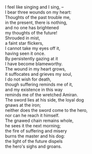 I feel like singing and I sing, –  
I bear three wounds on my heart:  
Thoughts of the past trouble me,  
in the present, there is nothing,  
and no one has brightened  
my thoughts of the future!  
Shrouded in mist,  
a faint star flickers,  
I cannot take my eyes off it,  
having seen it once.  
By persistently gazing at it  
I have become blameworthy.  
The wound in my heart grows,  
it suffocates and grieves my soul,  
I do not wish for death,  
though suffering reminds me of it,  
and my existence in this way  
reminds me of the wretched Amiran.  
The sword lies at his side, the loyal dog  
gnaws at the iron;  
neither does the sword come to the hero,  
nor can he reach it himself.  
The gnawed chain remains whole,  
he sees it the next morning;  
the fire of suffering and misery  
burns the master and his dog:  
the light of the future dispels  
the hero's sighs and groans.